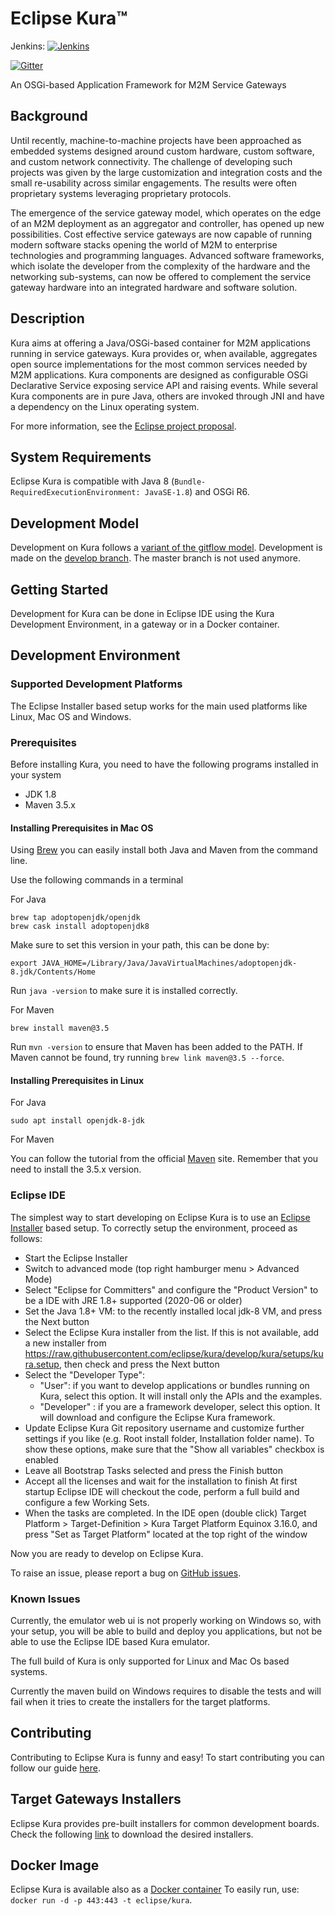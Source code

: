 Eclipse Kura™
=============
Jenkins:
[![Jenkins](https://img.shields.io/jenkins/build/https/ci.eclipse.org/kura/job/multibranch/job/develop.svg)](https://ci.eclipse.org/kura/)

[![Gitter](https://badges.gitter.im/eclipse/kura.svg)](https://gitter.im/eclipse/kura?utm_source=badge&utm_medium=badge&utm_campaign=pr-badge)

An OSGi-based Application Framework for M2M Service Gateways


Background
----------
Until recently, machine-to-machine projects have been approached as embedded systems designed around custom hardware, custom software, and custom network connectivity. The challenge of developing such projects was given by the large customization and integration costs and the small re-usability across similar engagements. The results were often proprietary systems leveraging proprietary protocols.

The emergence of the service gateway model, which operates on the edge of an M2M deployment as an aggregator and controller, has opened up new possibilities. Cost effective service gateways are now capable of running modern software stacks opening the world of M2M to enterprise technologies and programming languages. Advanced software frameworks, which isolate the developer from the complexity of the hardware and the networking sub-systems, can now be offered to complement the service gateway hardware into an integrated hardware and software solution.


Description
-----------
Kura aims at offering a Java/OSGi-based container for M2M applications running in service gateways. Kura provides or, when available, aggregates open source implementations for the most common services needed by M2M applications. Kura components are designed as configurable OSGi Declarative Service exposing service API and raising events. While several Kura components are in pure Java, others are invoked through JNI and have a dependency on the Linux operating system.

For more information, see the [Eclipse project proposal](http://www.eclipse.org/proposals/technology.kura/).


System Requirements
-------------------

Eclipse Kura is compatible with Java 8 (`Bundle-RequiredExecutionEnvironment: JavaSE-1.8`) and OSGi R6.


Development Model
-----------------
Development on Kura follows a [variant of the gitflow model](https://github.com/eclipse/kura/wiki/New-Kura-Git-Workflow).  Development is made on the [develop branch](/eclipse/kura/tree/develop). The master branch is not used anymore.


Getting Started
-----------------

Development for Kura can be done in Eclipse IDE using the Kura Development Environment, in a gateway or in a Docker container.

## Development Environment

### Supported Development Platforms
The Eclipse Installer based setup works for the main used platforms like Linux, Mac OS and Windows.

### Prerequisites
Before installing Kura, you need to have the following programs installed in your system
* JDK 1.8
* Maven 3.5.x

#### Installing Prerequisites in Mac OS 
Using [Brew](https://brew.sh/) you can easily install both Java and Maven from the command line.

Use the following commands in a terminal

For Java  
```
brew tap adoptopenjdk/openjdk 
brew cask install adoptopenjdk8   
```
Make sure to set this version in your path, this can be done by:
```
export JAVA_HOME=/Library/Java/JavaVirtualMachines/adoptopenjdk-8.jdk/Contents/Home
```
Run `java -version` to make sure it is installed correctly.  

For Maven
```
brew install maven@3.5
```
Run `mvn -version` to ensure that Maven has been added to the PATH.
If Maven cannot be found, try running `brew link maven@3.5 --force`.  

#### Installing Prerequisites in Linux
For Java
```
sudo apt install openjdk-8-jdk
```
For Maven   

You can follow the tutorial from the official [Maven](http://maven.apache.org/install.html) site. Remember that you need to install the 3.5.x version.

### Eclipse IDE
The simplest way to start developing on Eclipse Kura is to use an [Eclipse Installer](https://www.eclipse.org/downloads/) based setup.
To correctly setup the environment, proceed as follows:
- Start the Eclipse Installer
- Switch to advanced mode (top right hamburger menu > Advanced Mode)
- Select "Eclipse for Committers" and configure the "Product Version" to be a IDE with JRE 1.8+ supported (2020-06 or older)
- Set the Java 1.8+ VM: to the recently installed local jdk-8 VM, and press the Next button
- Select the Eclipse Kura installer from the list. If this is not available, add a new installer from https://raw.githubusercontent.com/eclipse/kura/develop/kura/setups/kura.setup, then check and press the Next button
- Select the "Developer Type":
  - "User": if you want to develop applications or bundles running on Kura, select this option. It will install only the APIs and the examples.
  - "Developer" : if you are a framework developer, select this option. It will download and configure the Eclipse Kura framework.
- Update Eclipse Kura Git repository username and customize further settings if you like (e.g. Root install folder, Installation folder name). To show these options, make sure that the "Show all variables" checkbox is enabled
- Leave all Bootstrap Tasks selected and press the Finish button
- Accept all the licenses and wait for the installation to finish
At first startup Eclipse IDE will checkout the code, perform a full build and configure a few Working Sets. 
- When the tasks are completed. In the IDE open (double click) Target Platform > Target-Definition > Kura Target Platform Equinox 3.16.0, and press "Set as Target Platform" located at the top right of the window

Now you are ready to develop on Eclipse Kura.

To raise an issue, please report a bug on [GitHub issues](https://github.com/eclipse/kura/issues/new).

### Known Issues
Currently, the emulator web ui is not properly working on Windows so, with your setup, you will be able to build and deploy you applications, but not be able to use the Eclipse IDE based Kura emulator.

The full build of Kura is only supported for Linux and Mac Os based systems.

Currently the maven build on Windows requires to disable the tests and will fail when it tries to create the installers for the target platforms.

## Contributing

Contributing to Eclipse Kura is funny and easy! To start contributing you can follow our guide [here](CONTRIBUTING.md).


## Target Gateways Installers
Eclipse Kura provides pre-built installers for common development boards.
Check the following [link](https://www.eclipse.org/kura/downloads.php) to download the desired installers.


## Docker Image
Eclipse Kura is available also as a [Docker container](https://hub.docker.com/r/eclipse/kura/)
To easily run, use: `docker run -d -p 443:443 -t eclipse/kura`.
